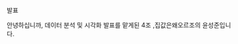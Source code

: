 발표

안녕하십니까, 데이터 분석 및 시각화 발표를 맡게된 4조 ,집값은왜오르조의 윤성준입니다.

<TITLE>

저희조는 전국 아파트 매매 실거래가격과 여러 데이터들 간의 관계를 주제 삼아 분석했습니다.

<LIST>

먼저 목차를 보시겠습니다. 프로젝트 기획배경 및 목표부터 구성원 및 역할을 서론으로 시작하여 본론인 데이터 분석을 세가지파트로 분석 후 개별 결론 도출을 하게됩니다. 이후 최종 결론 및 느낀점으로 발표를 마무리 하겠습니다.

<1.>

프로젝트 기획 배경 및 목표입니다.

<프로젝트 기획 배경 및 목표>

최근 들어 아파트 가격이 급격히 상승하는 모습을 보여주고 있습니다.
아파트값 상승에 영향을 받게될 여러분들에게 이 요인을 파악하고 분석해서 공유하는 계기가 되었으면 좋겠다고 생각해서 프로젝트를 기획하게 되었습니다. 

하성규 중앙대 도시계획과 교수의 칼럼에 의하면, 1년사이 서울 아파트 값이 20% 넘게 올랐고 전국 아파트 중위 가격은 2020년 7월기준 5억으로 1년만에 1억3천만원가량 증가했습니다. 이 이유는 무엇일까요? 
 주택가격의 상승의 원인으로서 우리나라의 경우 크게 세가지를 지적할 수 있습니다. 
 첫째, 저금리 대출의 확산입니다. 2019년 7월을 기점으로 저금리 환경으로의 구조적 전환이 이루어졌습니다. 이 지표는 아파트값 상승의 주요원인으로 판단되는 지표 5가지중 46.7퍼센트로 아파트값 폭등에 가장 큰 영향력을 행사한 요인입니다.

 둘째, 수요에 비해 공급이 부족하다는것입니다. 재건축 규제 완화에 대한 기대감이 커지면서 다주택자들에 의한 매도 물량이 줄어들고, 이 매도 물량이 줄어든 상황에서 저가 아파트를 매매하려는 사람이 늘고 있습니다. 이는 저가 아파트 또한 가격이 폭등하게 만드는 기반이 되었죠.

 셋째, 사회 심리적 요인과 수도권 인구집중현상입니다.
 주택 가격은 지속적으로 상승할 것이라는 기대심리가 작용하여 매물 감소에 영향을 끼칩니다. 주택가격 급등시기에는 실수요자보다는 투기를 목적으로하는 불법, 합법적인 가수요가 주택가격 상승을 부추기게 됩니다.


<project 목표>

저희 프로젝트의 목표는 집 값 상승 원인의 직접적인 지표인 저금리 대출 확산, 인구 집중현상과 간접적인 사회적 요인인 사회 심리적 요인으로 파트를 3가지 나누어 분석하여 결론을 도출하는 것입니다.

<데이터 분석 과정>

저희가 데이터를 분석한 과정은 이렇습니다.
관련 데이터를 수집하고, 전처리를 통해 연도별, 행정구역을 통일하여 서로의 자료를 비교하며 연구하기 용이하게 만들었습니다. 그 다음 전처리한 자료를 다방면으로 시각화하고 분석했습니다. 마지막으로 아파트 거래가격 상승의 원인 데이터를 비교 분석하여 실제로 관계가 있는지 확인후 결론을 도출했습니다.

<구성원 및 역할>

저희 구성원과 역할입니다. 다들 너무 고생해주셨습니다.

<Part 1>

본론으로 넘어가겠습니다. 데이터분석 파트 1입니다. 파트1은 아파트값 폭등의 주요원인 중 저금리에 관련한 데이터를 아파트 실거래 가격과 비교 분석한 파트입니다.

<아파트 가격>

수도권과 지방의 아파트 실거래 가격 지표입니다.
연도별로 아파트 가격이 떨어지지 않고 계속 상승을 하는 추세이고 근 5년간 그 상승폭이 커다란것을 볼 수 있습니다. 그럼 은행의 대출금액은 어떨까요? 은행 대출금액도 상승세를 보인다면 연관성이 있어 보입니다.

<예금은행 대출금액>

예금은행 대출금액 역시 해가 지날수록 큰 상승세를 보입니다.
그렇다면 대출에도 각종 대출이 있기때문에 아파트 대출과 관련한 주택담보대출의 연도별 흐름을 살펴 볼 필요성을 느꼈습니다.

<주택담보대출>

아파트 가격과 주택담보대출을 비교하는 그래프를 만들어봤습니다. 바그래프가 아파트, 라인그래프가 주택 담보대출입니다. 
역시나 서로 상관이 있어보입니다. 이전의 대출금액 그래프에서 보신바와 같이 수도권의 대출금액이 지방의 대출금액보다 훨씬 큰 비중을 차지하고 있습니다. 이는 수도권의 아파트가격 상승폭이 지방의 아파트 가격 상승폭보다 큰 이유라고 여겨집니다. 앞서 설명드렸던 주요원인중 저금리 대출 확산과 관련하여 대출금액이 증가해 아파트 거래가격이 상승한다는 것이 일리가 있어 보입니다.

이렇게 대출금액이 많아지고 아파트 가격이 상승한다는 것으로 보아 수요가 늘어난다는 뜻이 아닐까?란 생각이 들어 좀 더 관계를 확인해보고자 미분양 주택 현황에 대해서도 알아보았습니다.

<미분양 주택 현황>

미분양 주택 또한 집값이 폭등했던 최근의 자료들을 보면 주택에 대한 수요가 굉장히 증가한 것으로 보여집니다. 특히나 수도권의 미분양 주택은 거의 없어진 수준인데요. 이것이 주택공급률과 관련이 있을지 보겠습니다.

<주택 공급률>

주택공급률은 전체 주택수를 전체 가구수로 나눈 값으로 가구수가 주택수보다 많으면 수도권의 지표와같이 100%가 안되는 수치로 나타나게 됩니다.
주택공급률은 전반적으로 상승 추세였지만 수도권의 공급률은 낮아졌습니다.

이는 수도권 중심으로 인구가 집중되어있어 이런 경향을 보일 수 있다는 생각이 듭니다. 이는 수도권 인구 집중 및 세대 수 증가와 관련이 있어보입니다. 이는 PART2에서 이어서 다루도록 하겠습니다.
파트 1에서의 결론은 대출금액이 아파트 가격 상승에 영향을 끼칠것이란 가정은 미분양 주택 현황과 주택 공급률로 뒷받침된다는 것입니다.

<Part 2>

데이터 분석 파트2입니다. 파트2는 수도권 인구집중와 관련한 인구데이터들을 종합한 파트입니다.

<순 이동 인구 수>

순 이동인구수 도표를 보시면 아랫쪽 파랑색이 서울, 윗쪽 노란색이 경기도입니다. 서울의 인구는 매년 유출되고 경기의 인구수는 매년 유입되는 현상이 나타납니다. 그렇다면 경기도의 집값은 매년 상승하고 서울의 집값은 떨어져야합니다. 하지만 그렇지 않죠. 그 이유는 1인가구수의 증가와 관련이 있을 것이라고 생각했기 때문에 그 데이터를 가져와봤습니다.

<1인 가구 수>

 도표에서 보이듯이 서울시와 경기도가 압도적으로 증가하는 모습을 보입니다.
 1인 가구수가 증가한다는것은 인구수는 줄고 가구수는 많아져 주택에 대한 수요가 높아진다고 생각해볼수있습니다.

 <유주택 & 무주택가구 수>

 이에 영향을 받은 듯한 유주택, 무주택 가구수 자료를 가져와봤습니다.
서울/경기의 총 가구수는 큰폭으로 상승하지만 그에 비해 주택을 소유한 가구는 작은 폭으로 상승합니다. 총가구수 증가는 서울/경기의 1인가구가 많아졌기 떄문이고 주택 소유가구수가 그에 비해 상승폭이 작은 이유는 1인가구는 무주택에 속할 가능성이 높기 때문입니다.

<인구 밀도>

자 그러면 지금까지 서울의 인구는 유출됐지만 서울의 아파트값이 오른 이유가 1인 가구의 증가로인한, 총 가구수의 증가라고만 했다면 근거가 부족하다는 생각이 듭니다. 거기에 추가로 인구밀도 자료를 가져와봤습니다. 서울은 면적이 작은것에 비해 인구 밀도가 압도적으로 높습니다. 이는 땅값 상승을 야기하고 결국 아파트값은 상승하게 됩니다.

<Part 3>

데이터 분석 파트3입니다. 파트3는 사회적 요인과 관련한 데이터를 종합, 분석해보았습니다.

<평균 초혼 연령>

우선 아파트 가격과 평균 초혼 연령을 비교해보았는데, 둘 다 상승세를 보인다. 이는 아파트 가격상승이 구매 자금을 저축하는 시간에 영향을 주기 떄문에 초혼 연령이 높아지는 것이라는 생각이 듭니다. 초혼 연령이 높아지고 있다면? 혼인건수는 어떨지 가져와봤습니다.

<혼인 건수>

역시나 수도권과 지방 모두 대부분의 연도에 감소하는 모습을 보여줍니다. 결과적으로 2006년에 비해 수도권은 2% 지방은 3% 감소했습니다. 이는 연령과 관련이없는 수치이므로 꽤나 큰 수치라고 여겨집니다. 그렇다면 출생 건수는 어떻게 나타날까요?

<출생 건수>

예상하셨다시피 혼인 건수가 감소함에 따라 출생건수 또한 큰 폭으로 감소되는 모습입니다.
지금까지 초혼연령이 늘어났고 출생건수가 줄어든 자료를 보여드렸습니다. 그럼 청년 고용률은 어떨까요? 고용이 잘되면 돈을 모을 기회가 생기는것이고 돈을 모을 수 있다면 결혼을 계획하기 더 쉽지 않을까요? 결혼 적령기 나이대의 데이터는 아니지만 30세 미만 청년의 고용률과 실업률 데이터를 가져와봤습니다. 청년 고용률은 의외로 상승하는 모습을 보였다는 자료입니다. 실업률도 순간 높아지기는 했지만 다시 낮아져 8퍼센트를 웃도는 수준입니다. 결혼 적령기인 30대 이상의 자료와는 다른 결과가 나올것 같습니다만 
이 데이터로는 유의미한 결과 도출이 어려워 보입니다.

<결론>

저금리와 관련하여 대출금액중에서도 주택 담보대출이 아파트 거래가격 상승과 비슷한 흐름을 보였으며, 따라서 수요 또한 많아진다고 볼 수 있기 떄문에 미분양 주택도 줄어드는 모습을 확인할 수 있었습니다..

수도권 인구 집중 현상으로 인해 아파트 거래 가격이 상승하는 원인을 분석해 보았을 때
 서울시의 경우는 인구가 매년 유출되는데도 불구하고 아파트 가격이 크게 상승하는 흐름을 보였고 이는 1인 가구의 증가와 높은 인구밀도로 보여집니다. 

그래서 수도권 인구 집중 현상으로 지적하는 부분은 경기도 위주로 인구가 집중되어 진다고 할 수 있고,경기도 또한 아파트 거래가격이 매년 상승하는 모습을 볼 수 있었습니다.

마지막으로 사회적 요인 관련 데이터를 분석하였는데 아파트 가격이 상승함에 따라 평균 초혼 연령 또한 올라가고 있었고, 혼인 건수와 출생 건수가 줄어드는 흐름으로 보았을 때 아파트 구매 자금마련에 대한 부담 때문에 결혼을 미루거나, 하지않는 현상이 발생하는 것으로 보여집니다.

<느낀점>

네 마지막으로 저희 팀원들이 프로젝트를 진행하면서 느낀점을 적어놨습니다.

멀티캠퍼스 수강생분들 모두 처음하는 프로젝트라 어렵고 힘드셨을텐데 고생 많으셨습니다.
앞으로도 각자의 분야에서 더 빛나는 사람들이 되기 위해 정진하시길 바라겠습니다.
감사합니다.